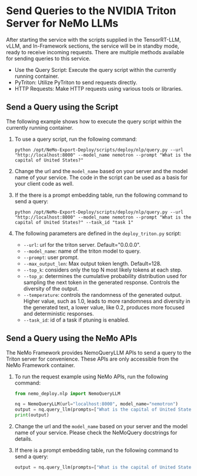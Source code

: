 # Send Queries to the NVIDIA Triton Server for NeMo LLMs

After starting the service with the scripts supplied in the TensorRT-LLM, vLLM, and In-Framework sections, the service will be in standby mode, ready to receive incoming requests. There are multiple methods available for sending queries to this service.

* Use the Query Script: Execute the query script within the currently running container.
* PyTriton: Utilize PyTriton to send requests directly.
* HTTP Requests: Make HTTP requests using various tools or libraries.


## Send a Query using the Script

The following example shows how to execute the query script within the currently running container.

1. To use a query script, run the following command:

   ```shell
   python /opt/NeMo-Export-Deploy/scripts/deploy/nlp/query.py --url "http://localhost:8000" --model_name nemotron --prompt "What is the capital of United States?"
   ```
   
2. Change the url and the ``model_name`` based on your server and the model name of your service. The code in the script can be used as a basis for your client code as well.

3. If the there is a prompt embedding table, run the following command to send a query:

   ```shell
   python /opt/NeMo-Export-Deploy/scripts/deploy/nlp/query.py --url "http://localhost:8000" --model_name nemotron --prompt "What is the capital of United States?" --task_id "task 1"
   ```
   
4. The following parameters are defined in the ``deploy_triton.py`` script:

   - ``--url``: url for the triton server. Default="0.0.0.0".
   - ``--model_name``: name of the triton model to query.
   - ``--prompt``: user prompt.
   - ``--max_output_len``: Max output token length. Default=128.
   - ``--top_k``: considers only the top N most likely tokens at each step.
   - ``--top_p``: determines the cumulative probability distribution used for sampling the next token in the generated response. Controls the diversity of the output.
   - ``--temperature``: controls the randomness of the generated output. Higher value, such as 1.0, leads to more randomness and diversity in the generated text, a lower value, like 0.2, produces more focused and deterministic responses.
   - ``--task_id``: id of a task if ptuning is enabled.
   

## Send a Query using the NeMo APIs

The NeMo Framework provides NemoQueryLLM APIs to send a query to the Triton server for convenience. These APIs are only accessible from the NeMo Framework container.

1. To run the request example using NeMo APIs, run the following command:

   ```python
   from nemo_deploy.nlp import NemoQueryLLM

   nq = NemoQueryLLM(url="localhost:8000", model_name="nemotron")
   output = nq.query_llm(prompts=["What is the capital of United States?"], max_output_len=10, top_k=1, top_p=0.0, temperature=1.0)
   print(output)
   ```

2. Change the url and the ``model_name`` based on your server and the model name of your service. Please check the NeMoQuery docstrings for details.

3. If there is a prompt embedding table, run the following command to send a query:

   ```python
   output = nq.query_llm(prompts=["What is the capital of United States?"], max_output_len=10, top_k=1, top_p=0.0, temperature=1.0, task_id="0")
   ```